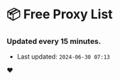 # :package: Free Proxy List
### Updated every 15 minutes.

- Last updated: `2024-06-30 07:13`

:heart:
